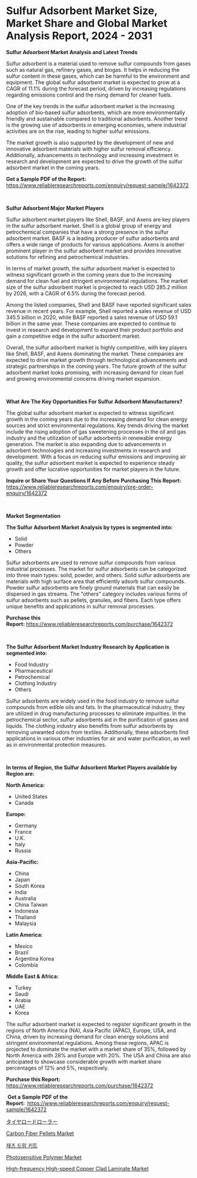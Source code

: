 <p><h1>Sulfur Adsorbent Market Size, Market Share and Global Market Analysis Report, 2024 - 2031</h1></p><p><strong>Sulfur Adsorbent Market Analysis and Latest Trends</strong></p>
<p><p>Sulfur adsorbent is a material used to remove sulfur compounds from gases such as natural gas, refinery gases, and biogas. It helps in reducing the sulfur content in these gases, which can be harmful to the environment and equipment. The global sulfur adsorbent market is expected to grow at a CAGR of 11.1% during the forecast period, driven by increasing regulations regarding emissions control and the rising demand for cleaner fuels.</p><p>One of the key trends in the sulfur adsorbent market is the increasing adoption of bio-based sulfur adsorbents, which are more environmentally friendly and sustainable compared to traditional adsorbents. Another trend is the growing use of adsorbents in emerging economies, where industrial activities are on the rise, leading to higher sulfur emissions.</p><p>The market growth is also supported by the development of new and innovative adsorbent materials with higher sulfur removal efficiency. Additionally, advancements in technology and increasing investment in research and development are expected to drive the growth of the sulfur adsorbent market in the coming years.</p></p>
<p><strong>Get a Sample PDF of the Report:&nbsp;</strong> <a href="https://www.reliableresearchreports.com/enquiry/request-sample/1642372">https://www.reliableresearchreports.com/enquiry/request-sample/1642372</a></p>
<p>&nbsp;</p>
<p><strong>Sulfur Adsorbent Major Market Players</strong></p>
<p><p>Sulfur adsorbent market players like Shell, BASF, and Axens are key players in the sulfur adsorbent market. Shell is a global group of energy and petrochemical companies that have a strong presence in the sulfur adsorbent market. BASF is a leading producer of sulfur adsorbents and offers a wide range of products for various applications. Axens is another prominent player in the sulfur adsorbent market and provides innovative solutions for refining and petrochemical industries.</p><p>In terms of market growth, the sulfur adsorbent market is expected to witness significant growth in the coming years due to the increasing demand for clean fuel and stringent environmental regulations. The market size of the sulfur adsorbent market is projected to reach USD 285.2 million by 2026, with a CAGR of 6.5% during the forecast period.</p><p>Among the listed companies, Shell and BASF have reported significant sales revenue in recent years. For example, Shell reported a sales revenue of USD 345.5 billion in 2020, while BASF reported a sales revenue of USD 59.1 billion in the same year. These companies are expected to continue to invest in research and development to expand their product portfolio and gain a competitive edge in the sulfur adsorbent market.</p><p>Overall, the sulfur adsorbent market is highly competitive, with key players like Shell, BASF, and Axens dominating the market. These companies are expected to drive market growth through technological advancements and strategic partnerships in the coming years. The future growth of the sulfur adsorbent market looks promising, with increasing demand for clean fuel and growing environmental concerns driving market expansion.</p></p>
<p>&nbsp;</p>
<p><strong>What Are The Key Opportunities For Sulfur Adsorbent Manufacturers?</strong></p>
<p><p>The global sulfur adsorbent market is expected to witness significant growth in the coming years due to the increasing demand for clean energy sources and strict environmental regulations. Key trends driving the market include the rising adoption of gas sweetening processes in the oil and gas industry and the utilization of sulfur adsorbents in renewable energy generation. The market is also expanding due to advancements in adsorbent technologies and increasing investments in research and development. With a focus on reducing sulfur emissions and improving air quality, the sulfur adsorbent market is expected to experience steady growth and offer lucrative opportunities for market players in the future.</p></p>
<p><strong>Inquire or Share Your Questions If Any Before Purchasing This Report:</strong> <a href="https://www.reliableresearchreports.com/enquiry/pre-order-enquiry/1642372">https://www.reliableresearchreports.com/enquiry/pre-order-enquiry/1642372</a></p>
<p>&nbsp;</p>
<p><strong>Market Segmentation</strong></p>
<p><strong>The Sulfur Adsorbent Market Analysis by types is segmented into:</strong></p>
<p><ul><li>Solid</li><li>Powder</li><li>Others</li></ul></p>
<p><p>Sulfur adsorbents are used to remove sulfur compounds from various industrial processes. The market for sulfur adsorbents can be categorized into three main types: solid, powder, and others. Solid sulfur adsorbents are materials with high surface area that efficiently adsorb sulfur compounds. Powder sulfur adsorbents are finely ground materials that can easily be dispersed in gas streams. The "others" category includes various forms of sulfur adsorbents such as pellets, granules, and fibers. Each type offers unique benefits and applications in sulfur removal processes.</p></p>
<p><strong>Purchase this Report:&nbsp;</strong><a href="https://www.reliableresearchreports.com/purchase/1642372">https://www.reliableresearchreports.com/purchase/1642372</a></p>
<p>&nbsp;</p>
<p><strong>The Sulfur Adsorbent Market Industry Research by Application is segmented into:</strong></p>
<p><ul><li>Food Industry</li><li>Pharmaceutical</li><li>Petrochemical</li><li>Clothing Industry</li><li>Others</li></ul></p>
<p><p>Sulfur adsorbents are widely used in the food industry to remove sulfur compounds from edible oils and fats. In the pharmaceutical industry, they are utilized in drug manufacturing processes to eliminate impurities. In the petrochemical sector, sulfur adsorbents aid in the purification of gases and liquids. The clothing industry also benefits from sulfur adsorbents by removing unwanted odors from textiles. Additionally, these adsorbents find applications in various other industries for air and water purification, as well as in environmental protection measures.</p></p>
<p>&nbsp;</p>
<p><strong>In terms of Region, the Sulfur Adsorbent Market Players available by Region are:</strong></p>
<p>
    <p> <strong> North America: </strong>
        <ul>
            <li>United States</li>
            <li>Canada</li>
        </ul>
        </p> 
    <p> <strong> Europe: </strong>
        <ul>
            <li>Germany</li>
            <li>France</li>
            <li>U.K.</li>
            <li>Italy</li>
            <li>Russia</li>
        </ul>
        </p> 
    <p> <strong> Asia-Pacific: </strong>
        <ul>
            <li>China</li>
            <li>Japan</li>
            <li>South Korea</li>
            <li>India</li>
            <li>Australia</li>
            <li>China Taiwan</li>
            <li>Indonesia</li>
            <li>Thailand</li>
            <li>Malaysia</li>
        </ul>
        </p> 
    <p> <strong> Latin America: </strong>
        <ul>
            <li>Mexico</li>
            <li>Brazil</li>
            <li>Argentina Korea</li>
            <li>Colombia</li>
        </ul>
        </p> 
    <p> <strong> Middle East & Africa: </strong>
        <ul>
            <li>Turkey</li>
            <li>Saudi</li>
            <li>Arabia</li>
            <li>UAE</li>
            <li>Korea</li>
        </ul>
    </p>
    </p>
<p><p>The sulfur adsorbent market is expected to register significant growth in the regions of North America (NA), Asia Pacific (APAC), Europe, USA, and China, driven by increasing demand for clean energy solutions and stringent environmental regulations. Among these regions, APAC is projected to dominate the market with a market share of 35%, followed by North America with 28% and Europe with 20%. The USA and China are also anticipated to showcase considerable growth with market share percentages of 12% and 5%, respectively.</p></p>
<p><strong>Purchase this Report: </strong><a href="https://www.reliableresearchreports.com/purchase/1642372">https://www.reliableresearchreports.com/purchase/1642372</a></p>
<p>&nbsp;<strong>Get a Sample PDF of the Report:&nbsp;&nbsp;</strong><a href="https://www.reliableresearchreports.com/enquiry/request-sample/1642372">https://www.reliableresearchreports.com/enquiry/request-sample/1642372</a></p>
<p><strong></strong></p>
<p><p><a href="https://github.com/ihabdkwlxs948/Market-Research-Report-List-1/blob/main/8592435193983.md">タイヤロードローラー</a></p><p><a href="https://github.com/guneycigdem35/Market-Research-Report-List-2/blob/main/carbon-fiber-pellets-market.md">Carbon Fiber Pellets Market</a></p><p><a href="https://github.com/hxzi07639916/Market-Research-Report-List-1/blob/main/3303298193677.md">재즈 드럼 키트</a></p><p><a href="https://github.com/biheemgalvinlouises6hokrh3h/Market-Research-Report-List-1/blob/main/photosensitive-polymer-market.md">Photosensitive Polymer Market</a></p><p><a href="https://issuu.com/reportprime-2/docs/high-frequency-high-speed-copper-clad-laminate-mar">High-frequency High-speed Copper Clad Laminate Market</a></p></p>